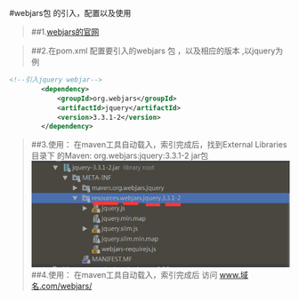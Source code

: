 #webjars包 的引入，配置以及使用

>##1.[webjars的官网](https://www.webjars.org/)

>##2.在pom.xml 配置要引入的webjars 包 ，以及相应的版本 ,以jquery为例
````xml
<!--引入jquery webjar-->
        <dependency>
            <groupId>org.webjars</groupId>
            <artifactId>jquery</artifactId>
            <version>3.3.1-2</version>
        </dependency>
```` 

>##3.使用： 在maven工具自动载入，索引完成后，找到External Libraries 目录下   的Maven: org.webjars:jquery:3.3.1-2 jar包
![webjars](/doc/imgs/TIM截图20190411124909.png)
>##4.使用： 在maven工具自动载入，索引完成后
访问 www.域名.com/webjars/
